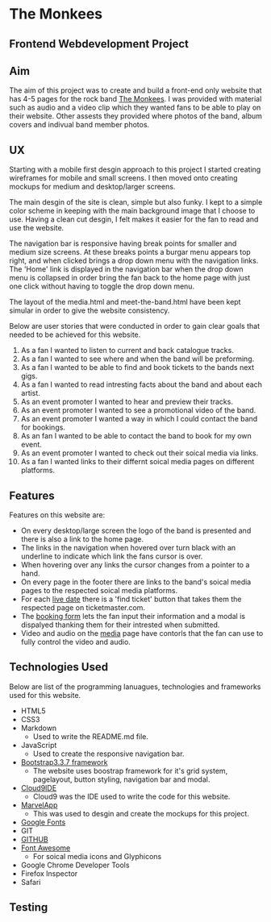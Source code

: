 # The Monkees #
## Frontend Webdevelopment Project ##


## Aim ##

The aim of this project was to create and build a front-end only website that has 4-5 pages for the rock band [The Monkees](https://anthonynicklin.github.io/milestone01-TheMonkees/). I was
provided with material such as audio and a video clip which they wanted fans to be able to play on their website. Other assests they provided where photos of the band, album covers and indivual band member photos. 

## UX ##

Starting with a mobile first desgin approach to this project I started creating wireframes for mobile and small screens. I then moved onto creating mockups for medium and desktop/larger screens. 

The main desgin of the site is clean, simple but also funky. I kept to a simple color scheme in keeping with the main background image that I choose to use. Having a clean cut desgin, I felt makes it easier for the fan to read and use the website.

The navigation bar is responsive having break points for smaller and medium size screens. At these breaks points a burgar menu appears top right, and when clicked brings a drop down menu with the navigation links. The 'Home' link is displayed in the navigation bar when the drop down menu is collapsed in order bring the fan back to the home page with just one click without having to toggle the drop down menu. 

The layout of the media.html and meet-the-band.html have been kept simular in order to give the website consistency. 

Below are user stories that were conducted in order to gain clear goals that needed to be achieved for this website.
1. As a fan I wanted to listen to current and back catalogue tracks.
2. As a fan I wanted to see where and when the band will be preforming.
2. As a fan I wanted to be able to find and book tickets to the bands next gigs.
3. As a fan I wanted to read intresting facts about the band and about each artist.
4. As an event promoter I wanted to hear and preview their tracks.
5. As an event promoter I wanted to see a promotional video of the band.
6. As an event promoter I wanted a way in which I could contact the band for bookings.
7. As an fan I wanted to be able to contact the band to book for my own event.
8. As an event promoter I wanted to check out their soical media via links.
9. As a fan I wanted links to their differnt soical media pages on different platforms.

## Features ##

Features on this website are:

* On every desktop/large screen the logo of the band is presented and there is also a link to the home page.
* The links in the navigation when hovered over turn black with an underline to indicate which link the fans cursor is over.
* When hovering over any links the cursor changes from a pointer to a hand.
* On every page in the footer there are links to the band's soical media pages to the respected soical media platforms.
* For each [live date](https://anthonynicklin.github.io/milestone01-TheMonkees/#live-dates) there is a 'find ticket' button that takes them the respected page on ticketmaster.com.
* The [booking form](https://anthonynicklin.github.io/milestone01-TheMonkees/#book-us) lets the fan input their information and a modal is dispalyed thanking them for their intrested when submitted.
* Video and audio on the [media](https://anthonynicklin.github.io/milestone01-TheMonkees/media.html) page have contorls that the fan can use to fully control the video and audio.

## Technologies Used ##

Below are list of the programming lanuagues, technologies and frameworks used for this website.

* HTML5
* CSS3
* Markdown
    * Used to write the README.md file.
* JavaScript
    * Used to create the responsive navigation bar.
* [Bootstrap3.3.7 framework](https://getbootstrap.com/)
    * The website uses boostrap framework for it's grid system, pagelayout, button styling, navigation bar and modal.
* [Cloud9IDE](https://aws.amazon.com/cloud9/)
    * Cloud9 was the IDE used to write the code for this website.
* [MarvelApp](https://marvelapp.com)
    * This was used to desgin and create the mockups for this project.
* [Google Fonts](https://fonts.google.com/)
* GIT
* [GITHUB](https://github.com)
* [Font Awesome](https://fontawesome.com/)
    * For soical media icons and Glyphicons
* Google Chrome Developer Tools
* Firefox Inspector
* Safari

## Testing ##